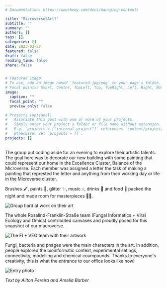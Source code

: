 ```yaml
---
# Documentation: https://wowchemy.com/docs/managing-content/

title: "Microverse2Art!"
subtitle: ""
summary: ""
authors: []
tags: []
categories: []
date: 2023-03-27
featured: false
draft: false
reading_time: false
share: false


# Featured image
# To use, add an image named `featured.jpg/png` to your page's folder.
# Focal points: Smart, Center, TopLeft, Top, TopRight, Left, Right, BottomLeft, Bottom, BottomRight.
image:
  caption: ""
  focal_point: ""
  preview_only: false

# Projects (optional).
#   Associate this post with one or more of your projects.
#   Simply enter your project's folder or file name without extension.
#   E.g. `projects = ["internal-project"]` references `content/project/deep-learning/index.md`.
#   Otherwise, set `projects = []`.
projects: []
---
```


The group put coding aside for an evening to explore their artistic talents. The goal here was to decorate our new building with some painting that could represent our home in the Excellence Cluster, Balance of the Microverse. Each member was assigned a letter the task of making a painting that represted the letter and anything from their working day or life in the Microverse cluster.

Brushes :paintbrush:, paints :art:, glitter :sparkles:, music :notes:, drinks :beer: and food :ramen: packed the night and made room for masterpieces :artist:.

![Group hard at work on their art](painting_action_shot.jpg)

The whole Rosalind-Franklin-Straße team (Fungal Informatics + Viral Ecology and Omics) contributed canvases and proudly posed for this snapshot of our macroverse.

![The FI + VEO team with their artwork](microverse_group.jpeg)

Fungi, bacteria and phages were the main characters in the art. In addition, people explored the bioinformatic context, experimental setings, connectivity, modelling and chemical coumpounds. Thanks to everyone's creativity, this is what the entrance to our office looks like now!

![Entry photo](entryway.jpg)

*Text by Ailton Pereira and Amelia Barber*